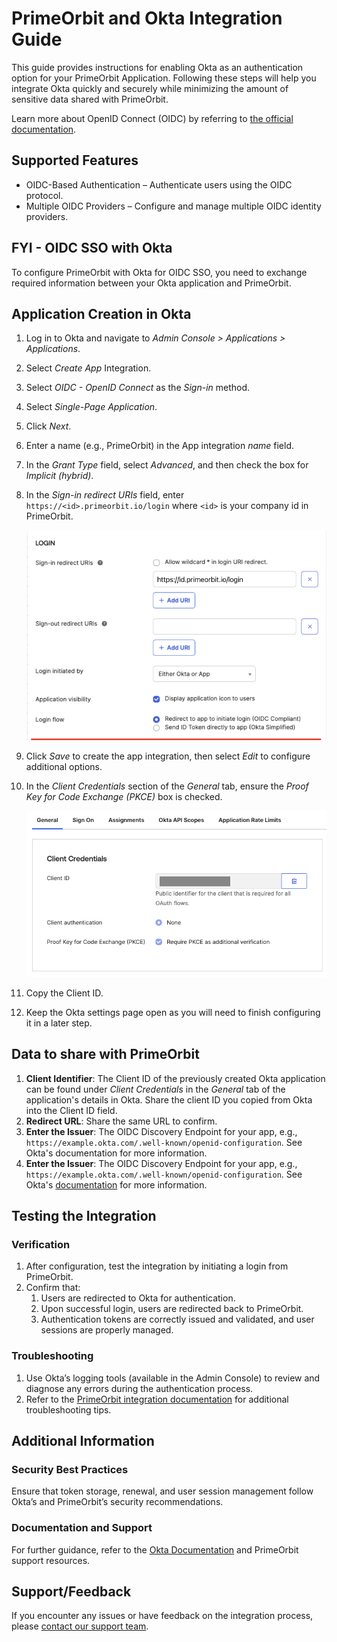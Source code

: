 # PrimeOrbit and Okta Integration Guide

This guide provides instructions for enabling Okta as an authentication option
for your PrimeOrbit Application. Following these steps will help you integrate
Okta quickly and securely while minimizing the amount of sensitive data shared
with PrimeOrbit.

Learn more about OpenID Connect (OIDC) by referring to
[the official documentation](https://openid.net/developers/how-connect-works/).

## Supported Features

- OIDC-Based Authentication – Authenticate users using the OIDC protocol.
- Multiple OIDC Providers – Configure and manage multiple OIDC identity
  providers.

## FYI - OIDC SSO with Okta

To configure PrimeOrbit with Okta for OIDC SSO, you need to exchange required
information between your Okta application and PrimeOrbit.

## Application Creation in Okta

01. Log in to Okta and navigate to *Admin Console > Applications >
    Applications*.

02. Select *Create App* Integration.

03. Select *OIDC - OpenID Connect* as the *Sign-in* method.

04. Select *Single-Page Application*.

05. Click *Next*.

06. Enter a name (e.g., PrimeOrbit) in the App integration *name* field.

08. In the *Grant Type* field, select *Advanced*, and then check the box for
    *Implicit (hybrid)*.

09. In the *Sign-in redirect URIs* field, enter
    `https://<id>.primeorbit.io/login` where `<id>` is your company id in
    PrimeOrbit.

    ![Tab to configure sign-in redirects](images/sign-in.png)

10. Click *Save* to create the app integration, then select *Edit* to configure
    additional options.

11. In the *Client Credentials* section of the *General* tab, ensure the *Proof
    Key for Code Exchange (PKCE)* box is checked.

    ![General tab](images/general-tab.png)

12. Copy the Client ID.

13. Keep the Okta settings page open as you will need to finish configuring it
    in a later step.

## Data to share with PrimeOrbit

1. **Client Identifier**: The Client ID of the previously created Okta
   application can be found under *Client Credentials* in the *General* tab of
   the application's details in Okta. Share the client ID you copied from Okta
   into the Client ID field.
2. **Redirect URL**: Share the same URL to confirm.
3. **Enter the Issuer**: The OIDC Discovery Endpoint for your app, e.g.,
   `https://example.okta.com/.well-known/openid-configuration`. See Okta's
   documentation for more information.
4. **Enter the Issuer**: The OIDC Discovery Endpoint for your app, e.g.,
   `https://example.okta.com/.well-known/openid-configuration`. See Okta's
   [documentation](https://developer.okta.com/docs/reference/api/oidc/#well-known-openid-configuration)
   for more information.

## Testing the Integration

### Verification

1. After configuration, test the integration by initiating a login from
   PrimeOrbit.
2. Confirm that:
   1. Users are redirected to Okta for authentication.
   2. Upon successful login, users are redirected back to PrimeOrbit.
   3. Authentication tokens are correctly issued and validated, and user
      sessions are properly managed.

### Troubleshooting

1. Use Okta’s logging tools (available in the Admin Console) to review and
   diagnose any errors during the authentication process.
2. Refer to the [PrimeOrbit integration documentation](TODO) for additional
   troubleshooting tips.

## Additional Information

### Security Best Practices

Ensure that token storage, renewal, and user session management follow Okta’s
and PrimeOrbit’s security recommendations.

### Documentation and Support

For further guidance, refer to the
[Okta Documentation](https://developer.okta.com/docs/guides/) and PrimeOrbit
support resources.

## Support/Feedback

If you encounter any issues or have feedback on the integration process, please
[contact our support team](mailto:support@primeorbit.com).
